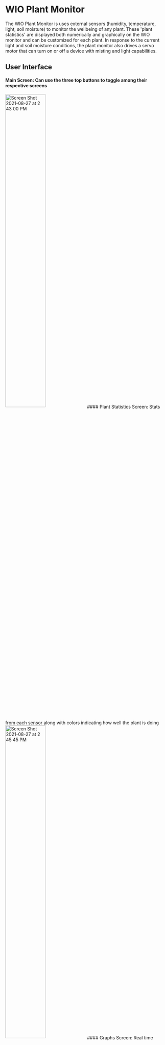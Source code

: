 # WIO Plant Monitor 
The WIO Plant Monitor is uses external sensors (humidity, temperature, light, soil moisture) to monitor the wellbeing of any plant. These 'plant statistics' are displayed both numerically and graphically on the WIO monitor and can be customized for each plant. In response to the current light and soil moisture conditions, the plant monitor also drives a servo motor that can turn on or off a device with misting and light capabilities.

## User Interface
#### Main Screen: Can use the three top buttons to toggle among their respective screens
<img align="center" alt="Screen Shot 2021-08-27 at 2 43 00 PM" src="https://user-images.githubusercontent.com/49819466/131174376-a6cb119e-0413-4d9f-9232-80e8f7c4a741.png" width=50% height=50%>
#### Plant Statistics Screen: Stats from each sensor along with colors indicating how well the plant is doing
<img align = "center" alt="Screen Shot 2021-08-27 at 2 45 45 PM" src="https://user-images.githubusercontent.com/49819466/131174698-570233e5-be98-43f6-9cb7-7b9225227ba8.png" width=50% height=50%>
#### Graphs Screen: Real time graphs displaying data from each sensor that can be toggled using the 4-way switch
<img align = "center" alt="Screen Shot 2021-08-27 at 2 46 53 PM" src="https://user-images.githubusercontent.com/49819466/131174820-6e9f2dba-8271-413e-9162-6f8070227ba5.png" width = 50% height = 50%>
#### Plant Thoughts Screen: "Plant thoughts" that correspond to the most urgent plant condition
<img align="center" alt="Screen Shot 2021-08-27 at 2 47 45 PM" src="https://user-images.githubusercontent.com/49819466/131174915-1eaa8ec4-6e7f-419a-b5af-1a4903acdf4c.png" width=50% height =50%>






